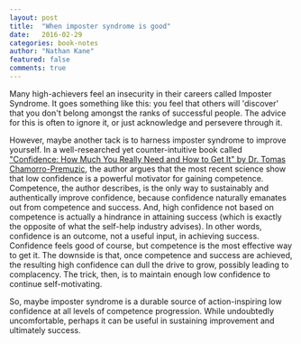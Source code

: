 ```yaml
---
layout: post
title:  "When imposter syndrome is good"
date:   2016-02-29
categories: book-notes
author: "Nathan Kane"
featured: false
comments: true
---
```

Many high-achievers feel an insecurity in their careers called Imposter Syndrome. It goes something like this: you feel that others will 'discover' that you don't belong amongst the ranks of successful people. The advice for this is often to ignore it, or just acknowledge and persevere through it.

However, maybe another tack is to harness imposter syndrome to improve yourself. In a well-researched yet counter-intuitive book called ["Confidence: How Much You Really Need and How to Get It" by Dr. Tomas Chamorro-Premuzic](http://www.amazon.com/gp/product/B00C5R77VG), the author argues that the most recent science show that low confidence is a powerful motivator for gaining competence. Competence, the author describes, is the only way to sustainably and authentically improve confidence, because confidence naturally emanates out from competence and success. And, high confidence not based on competence is actually a hindrance in attaining success (which is exactly the opposite of what the self-help industry advises). In other words, confidence is an outcome, not a useful input, in achieving success. Confidence feels good of course, but competence is the most effective way to get it. The downside is that, once competence and success are achieved, the resulting high confidence can dull the drive to grow, possibly leading to complacency. The trick, then, is to maintain enough low confidence to continue self-motivating.

So, maybe imposter syndrome is a durable source of action-inspiring low confidence at all levels of competence progression. While undoubtedly uncomfortable, perhaps it can be useful in sustaining improvement and ultimately success.
